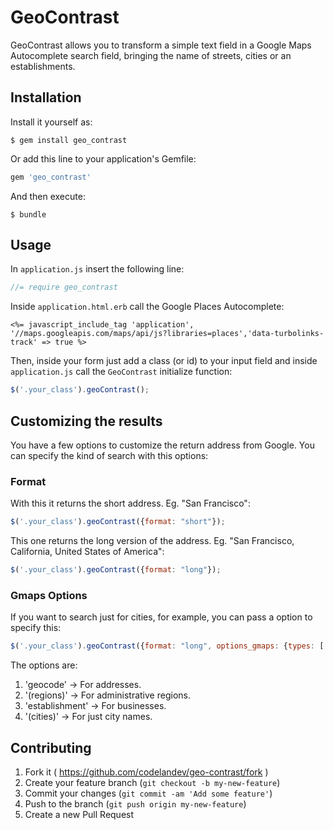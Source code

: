 # GeoContrast
GeoContrast allows you to transform a simple text field in a Google Maps Autocomplete search field, bringing the name of streets, cities or an establishments. 

## Installation
Install it yourself as:

    $ gem install geo_contrast

Or add this line to your application's Gemfile:

```ruby
gem 'geo_contrast'
```

And then execute:

    $ bundle
    
## Usage
In `application.js` insert the following line:

```javascript
//= require geo_contrast
```

Inside `application.html.erb` call the Google Places Autocomplete:

```erb
<%= javascript_include_tag 'application', '//maps.googleapis.com/maps/api/js?libraries=places','data-turbolinks-track' => true %>
```

Then, inside your form just add a class (or id) to your input field and inside `application.js` call the `GeoContrast` initialize function:

```javascript
$('.your_class').geoContrast();
```

## Customizing the results

You have a few options to customize the return address from Google.
You can specify the kind of search with this options:

### Format
With this it returns the short address. Eg. "San Francisco":
```javascript
$('.your_class').geoContrast({format: "short"});
```
This one returns the long version of the address. Eg. "San Francisco, California, United States of America":
```javascript
$('.your_class').geoContrast({format: "long"});
```

### Gmaps Options

If you want to search just for cities, for example, you can pass a option to specify this:
```javascript
$('.your_class').geoContrast({format: "long", options_gmaps: {types: ['(cities)']}});
```

The options are:

1. 'geocode' -> For addresses.
2. '(regions)' -> For administrative regions.
3. 'establishment' -> For businesses.
4. '(cities)' -> For just city names.

## Contributing
1. Fork it ( https://github.com/codelandev/geo-contrast/fork )
2. Create your feature branch (`git checkout -b my-new-feature`)
3. Commit your changes (`git commit -am 'Add some feature'`)
4. Push to the branch (`git push origin my-new-feature`)
5. Create a new Pull Request
